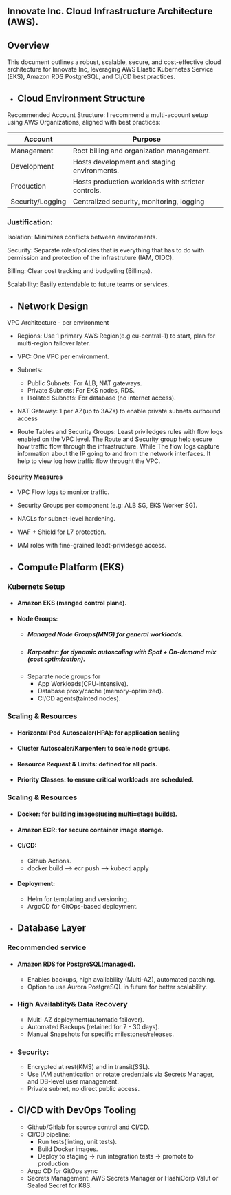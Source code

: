 ## Innovate Inc. Cloud Infrastructure Architecture (AWS).

## Overview

This document outlines a robust, scalable, secure, and cost-effective cloud architecture for Innovate Inc, leveraging AWS Elastic Kubernetes Service (EKS), Amazon RDS PostgreSQL, and CI/CD best practices.


-  ## Cloud Environment Structure

Recommended Account Structure: I recommend a multi-account setup using AWS Organizations, aligned with best practices:

| Account          | Purpose                                    |
|------------------|--------------------------------------------|
| Management       | Root billing and organization management.  |
| Development      | Hosts development and staging environments.|
| Production       | Hosts production workloads with stricter controls.                    |
| Security/Logging | Centralized security, monitoring, logging  |


### Justification:

Isolation: Minimizes conflicts between environments.

Security: Separate roles/policies that is everything that has to do with permission and protection of the infrastruture (IAM, OIDC).

Billing: Clear cost tracking and budgeting (Billings).

Scalability: Easily extendable to future teams or services.

- ## Network Design

VPC Architecture - per environment

- Regions: Use 1 primary AWS Region(e.g eu-central-1) to start, plan for multi-region failover later.
- VPC: One VPC per environment.
- Subnets:
    - Public Subnets: For ALB, NAT gateways.
    - Private Subnets: For EKS nodes, RDS.
    - Isolated Subnets: For database (no internet access).

- NAT Gateway: 1 per AZ(up to 3AZs) to enable private subnets outbound access
- Route Tables and Security Groups: Least priviledges rules with flow logs enabled on the VPC level. The Route and Security group help secure how traffic flow through the infrastructure. While The flow logs capture information about the IP going to and from the network interfaces. It help to view log how traffic flow throught the VPC.

#### Security Measures
- VPC Flow logs to monitor traffic.
- Security Groups per component (e.g: ALB SG, EKS Worker SG).
- NACLs for subnet-level hardening.
- WAF + Shield for L7 protection.
- IAM roles with fine-grained leadt-prividesge access.

- ## Compute Platform (EKS)

### Kubernets Setup
- #### Amazon EKS (manged control plane).
- #### Node Groups:
    - ##### Managed Node Groups(MNG) for general workloads.
    - ##### Karpenter: for dynamic autoscaling with Spot + On-demand mix (cost optimization).
    - Separate node groups for
        - App Workloads(CPU-intensive).
        - Database proxy/cache (memory-optimized).
        - CI/CD agents(tainted nodes).

### Scaling & Resources

- #### Horizontal Pod Autoscaler(HPA): for application scaling
- #### Cluster Autoscaler/Karpenter: to scale node groups.
- #### Resource Request & Limits:  defined for all pods.
- #### Priority Classes: to ensure critical workloads are scheduled.

### Scaling & Resources

- #### Docker: for building images(using multi=stage builds).
- #### Amazon ECR:  for secure container image storage.
- #### CI/CD:
    - Github Actions.
    - docker build --> ecr push --> kubectl apply
- ####  Deployment:
    - Helm for templating and versioning.
    - ArgoCD for GitOps-based deployment.

- ## Database Layer
### Recommended service

- #### Amazon RDS for PostgreSQL(managed).
    - Enables backups, high availability (Multi-AZ), automated patching.
    - Option to use Aurora PostgreSQL in future for better scalability.
- ### High Availablity& Data Recovery
    - Multi-AZ deployment(automatic failover).
    - Automated Backups (retained for 7 - 30 days).
    - Manual Snapshots for specific milestones/releases.
- ### Security:
    - Encrypted at rest(KMS) and in transit(SSL).
    - Use IAM authentication or rotate credentials via Secrets Manager, and DB-level user management.
    - Private subnet, no direct public access.

- ## CI/CD with DevOps Tooling
    - Github/Gitlab for source control and CI/CD.
    - CI/CD pipeline:
        - Run tests(linting, unit tests).
        - Build Docker images.
        - Deploy to staging -> run integration tests -> promote to production
    - Argo CD for GitOps sync
    - Secrets Management: AWS Secrets Manager or HashiCorp Valut or Sealed Secret for K8S.